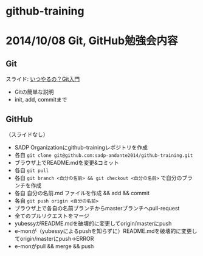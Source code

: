 github-training
===============

# 2014/10/08 Git, GitHub勉強会内容

## Git

スライド: [いつやるの？Git入門](http://www.slideshare.net/matsukaz/git-17499005)

* Gitの簡単な説明
* init, add, commitまで

## GitHub

（スライドなし）

* SADP Organizationにgithub-trainingレポジトリを作成
* 各自 `git clone git@github.com:sadp-andante2014/github-training.git`
* ブラウザ上でREADME.mdを変更&コミット
* 各自 `git pull`
* 各自 `git branch <自分の名前> && git checkout <自分の名前>` で自分のブランチを作成
* 各自 自分の名前.md ファイルを作成 && add && commit
* 各自 `git push origin <自分の名前>`
* ブラウザ上で各自の名前ブランチからmasterブランチへpull-request
* 全てのプルリクエストをマージ
* yubessyがREADME.mdを破壊的に変更してorigin/masterにpush
* e-monが（yubessyによるpushを知らずに）README.mdを破壊的に変更してorigin/masterにpush→ERROR
* e-monがpull && merge && push
